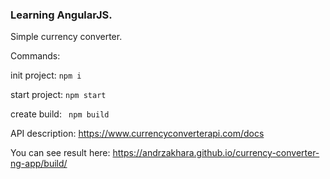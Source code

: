 ### Learning AngularJS.
Simple currency converter.

Commands:

init project: ```npm i```

start project: ```npm start```

create build: ``` npm build```

API description: https://www.currencyconverterapi.com/docs

You can see result here: https://andrzakhara.github.io/currency-converter-ng-app/build/
